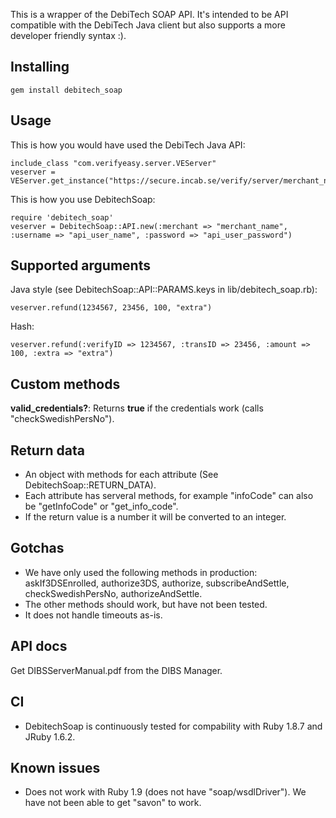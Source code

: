 This is a wrapper of the DebiTech SOAP API. It's intended to be API compatible with the DebiTech Java client but also supports a more developer friendly syntax :).

Installing
----

    gem install debitech_soap

Usage
----
 
This is how you would have used the DebiTech Java API:

    include_class "com.verifyeasy.server.VEServer"
    veserver = VEServer.get_instance("https://secure.incab.se/verify/server/merchant_name")

This is how you use DebitechSoap:

    require 'debitech_soap'
    veserver = DebitechSoap::API.new(:merchant => "merchant_name", :username => "api_user_name", :password => "api_user_password")

Supported arguments
----

Java style (see DebitechSoap::API::PARAMS.keys in lib/debitech_soap.rb):

    veserver.refund(1234567, 23456, 100, "extra")

Hash:

    veserver.refund(:verifyID => 1234567, :transID => 23456, :amount => 100, :extra => "extra")

Custom methods
----

**valid_credentials?**: Returns **true** if the credentials work (calls "checkSwedishPersNo").

Return data
----

- An object with methods for each attribute (See DebitechSoap::RETURN_DATA).
- Each attribute has serveral methods, for example "infoCode" can also be "getInfoCode" or "get_info_code".
- If the return value is a number it will be converted to an integer.

Gotchas
----

- We have only used the following methods in production: askIf3DSEnrolled, authorize3DS, authorize, subscribeAndSettle, checkSwedishPersNo, authorizeAndSettle.
- The other methods should work, but have not been tested.
- It does not handle timeouts as-is.

API docs
----

Get DIBSServerManual.pdf from the DIBS Manager.

CI
----

- DebitechSoap is continuously tested for compability with Ruby 1.8.7 and JRuby 1.6.2.


Known issues
----

- Does not work with Ruby 1.9 (does not have "soap/wsdlDriver"). We have not been able to get "savon" to work.

